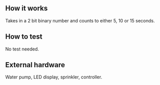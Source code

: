 <!---

This file is used to generate your project datasheet. Please fill in the information below and delete any unused
sections.

You can also include images in this folder and reference them in the markdown. Each image must be less than
512 kb in size, and the combined size of all images must be less than 1 MB.
-->

## How it works

Takes in a 2 bit binary number and counts to either 5, 10 or 15 seconds.

## How to test

No test needed. 

## External hardware

Water pump, LED display, sprinkler, controller.
